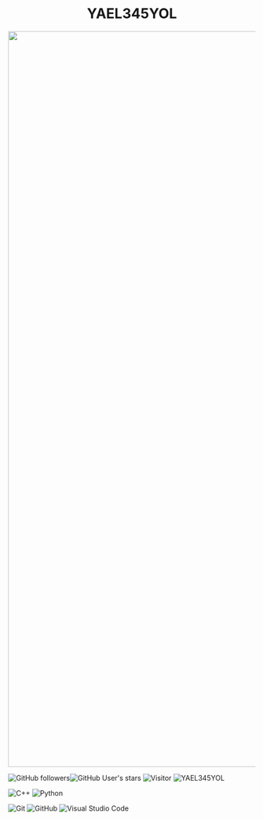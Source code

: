 <h1 align="center" "><b>YAEL345YOL</b></h1>

<img src="https://github.com/YAEL345YOL/YAEL345YOL/assets/50465405/d9d6586f-e663-40d7-99da-0993c4e34465" width="1500">

![GitHub followers](https://img.shields.io/github/followers/YAEL345YOL?style=social)![GitHub User's stars](https://img.shields.io/github/stars/YAEL345YOL?style=social)
![Visitor](https://visitor-badge.laobi.icu/badge?page_id=YAEL345YOL.) <img src="https://komarev.com/ghpvc/?username=YAEL345YOL" alt="YAEL345YOL" />

![C++](https://img.shields.io/badge/C++%20-%2300599C.svg?style=for-the-badge&logo=c%2B%2B&logoColor=white)
![Python](https://img.shields.io/badge/Python%20-%2314354C.svg?style=for-the-badge&logo=python&logoColor=white)

![Git](https://img.shields.io/badge/git-%23F05033.svg?style=for-the-badge&logo=git&logoColor=white)
![GitHub](https://img.shields.io/badge/github-%23121011.svg?style=for-the-badge&logo=github&logoColor=white)
![Visual Studio Code](https://img.shields.io/badge/Visual%20Studio%20Code-0078d7.svg?style=for-the-badge&logo=visual-studio-code&logoColor=white)
